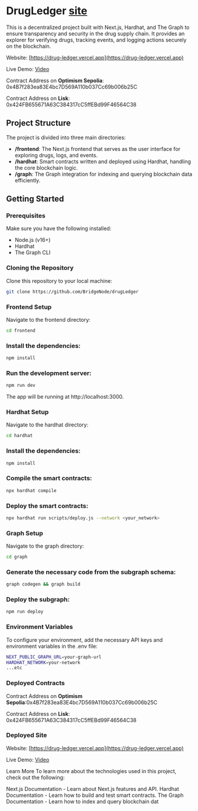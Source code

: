 # DrugLedger [site](https://drug-ledger.vercel.app)

This is a decentralized project built with Next.js, Hardhat, and The Graph to ensure transparency and security in the drug supply chain. It provides an explorer for verifying drugs, tracking events, and logging actions securely on the blockchain.

Website: [https://drug-ledger.vercel.app](https://drug-ledger.vercel.app)

Live Demo: [Video](https://www.loom.com/share/f2709b45b322444ea758c15a2ee71f97?sid=5a264125-247f-4463-9f01-d49ea3ef0d35)

Contract Address on **Optimism Sepolia**: 0x4B7f283ea83E4bc7D569A110b037Cc69b006b25C

Contract Address on **Lisk**: 0x424FB655671A63C384317cC5ffEBd99F46564C38 
## Project Structure

The project is divided into three main directories:

- **/frontend**: The Next.js frontend that serves as the user interface for exploring drugs, logs, and events.
- **/hardhat**: Smart contracts written and deployed using Hardhat, handling the core blockchain logic.
- **/graph**: The Graph integration for indexing and querying blockchain data efficiently.

## Getting Started

### Prerequisites

Make sure you have the following installed:

- Node.js (v16+)
- Hardhat
- The Graph CLI

### Cloning the Repository

Clone this repository to your local machine:

```bash
git clone https://github.com/BridgeNode/drugLedger
```

### Frontend Setup
Navigate to the frontend directory:

```bash
cd frontend
```

### Install the dependencies:
```bash
npm install
```

### Run the development server:

```bash
npm run dev
```
The app will be running at http://localhost:3000.

### Hardhat Setup
Navigate to the hardhat directory:
```bash
cd hardhat
```

### Install the dependencies:

```bash
npm install
```
### Compile the smart contracts:

```bash
npx hardhat compile
```
### Deploy the smart contracts:

```bash
npx hardhat run scripts/deploy.js --network <your_network>
```

### Graph Setup
Navigate to the graph directory:

```bash
cd graph
```
### Generate the necessary code from the subgraph schema:

```bash
graph codegen && graph build
```

### Deploy the subgraph:

```bash
npm run deploy
```
### Environment Variables
To configure your environment, add the necessary API keys and environment variables in the .env file:

```bash
NEXT_PUBLIC_GRAPH_URL=your-graph-url
HARDHAT_NETWORK=your-network
...etc
```

### Deployed Contracts
Contract Address on **Optimism Sepolia**:0x4B7f283ea83E4bc7D569A110b037Cc69b006b25C

Contract Address on **Lisk**: 0x424FB655671A63C384317cC5ffEBd99F46564C38 

### Deployed Site
Website: [https://drug-ledger.vercel.app](https://drug-ledger.vercel.app)

Live Demo: [Video](https://www.loom.com/share/6615fd2733fd4fffaf0e1f98081d1438)


Learn More
To learn more about the technologies used in this project, check out the following:

Next.js Documentation - Learn about Next.js features and API.
Hardhat Documentation - Learn how to build and test smart contracts.
The Graph Documentation - Learn how to index and query blockchain dat

